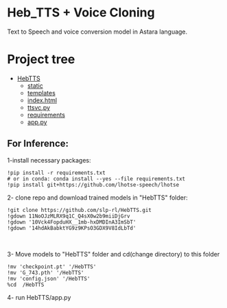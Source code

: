 # Heb_TTS + Voice Cloning
Text to Speech and voice conversion model in Astara language.


# Project tree
  * [HebTTS](./API)
    * [static](./API)
    * [templates](./API)
     * [index.html](./API)
    * [ttsvc.py](./API)
    * [requirements](./API)
    * [app.py](./API)


## For Inference:

1-install necessary packages:
```
!pip install -r requirements.txt
# or in conda: conda install --yes --file requirements.txt
!pip install git+https://github.com/lhotse-speech/lhotse
```
2- clone repo and download trained models in "HebTTS" folder:</br>
```
!git clone https://github.com/slp-rl/HebTTS.git
!gdown 11NoOJzMLRX9q1C_Q4sX0w2b9miiDjGrv
!gdown '10Vck4FopduHX__1mb-hxDMDInA3ImSbT'
!gdown '14hdAkBabktYG9z9KPsO3GDX9V8IdLbTd'
```
<br>

3- Move models to "HebTTS" folder and cd(change directory) to this folder </br>
```
!mv 'checkpoint.pt' '/HebTTS'
!mv 'G_743.pth' '/HebTTS'
!mv 'config.json' '/HebTTS'
%cd  /HebTTS
```
4- run HebTTS/app.py
